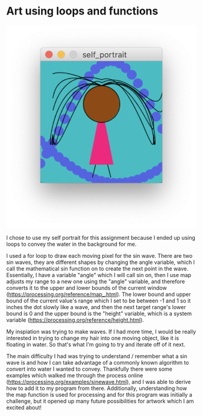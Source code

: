# Art using loops and functions

![self-portrait](./self_portrait.png)

I chose to use my self portrait for this assignment because I ended up using loops to convey the water in the background for me. 

I used a for loop to draw each moving pixel for the sin wave. There are two sin waves, they are different shapes by changing the angle variable, which I call the mathematical sin function on to create the next point in the wave. Essentially, I have a variable "angle" which I will call sin on, then I use map adjusts my range to a new one using the "angle" variable, and therefore converts it to the upper and lower bounds of the current window (https://processing.org/reference/map_.html). The lower bound and upper bound of the current value's range which I set to be between -1 and 1 so it inches the dot slowly like a wave, and then the next target range's lower bound is 0 and the upper bound is the "height" variable, which is a system variable (https://processing.org/reference/height.html). 

My inspiation was trying to make waves. If I had more time, I would be really interested in trying to change my hair into one moving object, like it is floating in water. So that's what I'm going to try and iterate off of it next. 

The main difficulty I had was trying to understand / remember what a sin wave is and how I can take advantage of a commonly known algorithm to convert into water I wanted to convey. Thankfully there were some examples which walked me through the process online (https://processing.org/examples/sinewave.html), and I was able to derive how to add it to my program from there. Additionally, understanding how the map function is used for processing and for this program was initially a challenge, but it opened up many future possibilities for artwork which I am excited about!
